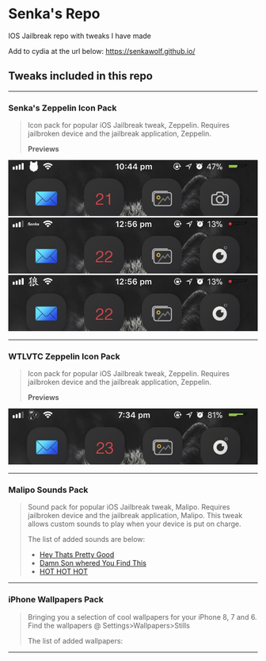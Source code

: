 # Senka's Repo
IOS Jailbreak repo with tweaks I have made

Add to cydia at the url below:
https://senkawolf.github.io/

## Tweaks included in this repo

___
### Senka's Zeppelin Icon Pack
> Icon pack for popular iOS Jailbreak tweak, Zeppelin. Requires jailbroken device and the jailbreak application, Zeppelin.
>
> **Previews**

![Wolf Preview](https://github.com/SenkaWolf/senkawolf.github.io/blob/master/Screenshots/wolf.png?raw=true)
![Senka Preview](https://github.com/SenkaWolf/senkawolf.github.io/blob/master/Screenshots/senka.png?raw=true)
![JapChar Preview](https://github.com/SenkaWolf/senkawolf.github.io/blob/master/Screenshots/JapChar.png?raw=true)
___
### WTLVTC Zeppelin Icon Pack
> Icon pack for popular iOS Jailbreak tweak, Zeppelin. Requires jailbroken device and the jailbreak application, Zeppelin.
>
> **Previews**

![WTLogo Preview](https://github.com/SenkaWolf/senkawolf.github.io/blob/master/Screenshots/WTLLogo.png?raw=true)
___
### Malipo Sounds Pack
> Sound pack for popular iOS Jailbreak tweak, Malipo. Requires jailbroken device and the jailbreak application, Malipo. This tweak allows custom sounds to play when your device is put on charge.
>
> The list of added sounds are below:
> * [Hey Thats Pretty Good](https://youtu.be/nKV1RIX-o1k)
> * [Damn Son whered You Find This](https://youtu.be/z8RkR4rd7dM)
> * [HOT HOT HOT](https://youtu.be/vFrNxJoB768)
___
### iPhone Wallpapers Pack
> Bringing you a selection of cool wallpapers for your iPhone 8, 7 and 6. Find the wallpapers @ Settings>Wallpapers>Stills
>
> The list of added wallpapers:
___
